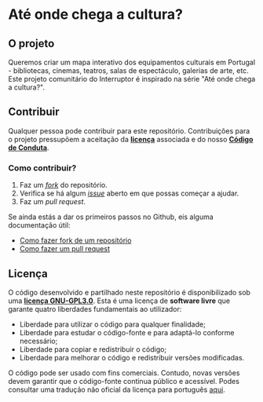 # Até onde chega a cultura?

## O projeto

Queremos criar um mapa interativo dos equipamentos culturais em Portugal - bibliotecas, cinemas, teatros, salas de espectáculo, galerias de arte, etc.
Este projeto comunitário do Interruptor é inspirado na série "Até onde chega a cultura?".

## Contribuir

Qualquer pessoa pode contribuir para este repositório. Contribuições para o projeto pressupõem a aceitação da **[licença](LICENSE)** associada e do nosso **[Código de Conduta](code_of_conduct.md)**.

### Como contribuir?

1. Faz um *[fork](https://github.com/InterruptorPt/ate-onde-chega-cultura/fork)* do repositório.
2. Verifica se há algum *[issue](https://github.com/InterruptorPt/ate-onde-chega-cultura/issues)* aberto em que possas começar a ajudar.
3. Faz um *pull request*.

Se ainda estás a dar os primeiros passos no Github, eis alguma documentação útil:

- [Como fazer fork de um repositório](https://docs.github.com/en/free-pro-team@latest/github/getting-started-with-github/fork-a-repo)
- [Como fazer um pull request](https://docs.github.com/pt/free-pro-team@latest/github/collaborating-with-issues-and-pull-requests/creating-a-pull-request)

## Licença

O código desenvolvido e partilhado neste repositório é disponibilizado sob uma **[licença GNU-GPL3.0](LICENSE)**. Esta é uma licença de **software livre** que garante quatro liberdades fundamentais ao utilizador:

- Liberdade para utilizar o código para qualquer finalidade;
- Liberdade para estudar o código-fonte e para adaptá-lo conforme necessário;
- Liberdade para copiar e redistribuir o código;
- Liberdade para melhorar o código e redistribuir versões modificadas.

O código pode ser usado com fins comerciais. Contudo, novas versões devem garantir que o código-fonte continua público e acessível.
Podes consultar uma tradução não oficial da licença para português [aqui](http://licencas.softwarelivre.org/gpl-3.0.pt-br.html).
